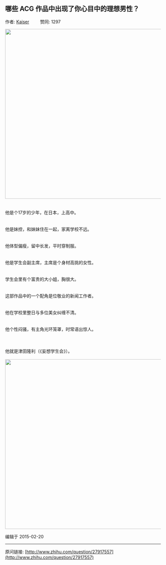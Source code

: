## 哪些 ACG 作品中出现了你心目中的理想男性？

作者: [Kaiser](http://www.zhihu.com/people/kaiserwang730)&nbsp;&nbsp;&nbsp;&nbsp;&nbsp;&nbsp;&nbsp;&nbsp; 赞同: 1297


<img src="http://pic3.zhimg.com/e521d0ace685b7ca5e59c137fc597636_b.jpg" data-rawwidth="550" data-rawheight="466" class="origin_image zh-lightbox-thumb" width="550" data-original="http://pic3.zhimg.com/e521d0ace685b7ca5e59c137fc597636_r.jpg"><br><br><br>他是个17岁的少年，在日本，上高中。<br><br><br>他是妹控，和妹妹住在一起，家离学校不远。<br><br><br>他体型偏瘦，留中长发，平时穿制服。<br><br><br>他是学生会副主席，主席是个身材高挑的女性。<br><br><br>学生会里有个富贵的大小姐，胸很大。<br><br><br>这部作品中的一个配角是位敬业的新闻工作者。<br><br><br>他在学校里整日与多位美女纠缠不清。<br><br><br>他个性闷骚，有主角光环笼罩，时常语出惊人。<br><br><br><br>他就是津田隆利（《妄想学生会》）。<br><br><img src="http://pic2.zhimg.com/8eb6794bb8462ff0fa0057250b9373a5_b.jpg" data-rawwidth="550" data-rawheight="466" class="origin_image zh-lightbox-thumb" width="550" data-original="http://pic2.zhimg.com/8eb6794bb8462ff0fa0057250b9373a5_r.jpg">



编辑于 2015-02-20



---
原问链接: [http://www.zhihu.com/question/27917557](http://www.zhihu.com/question/27917557)